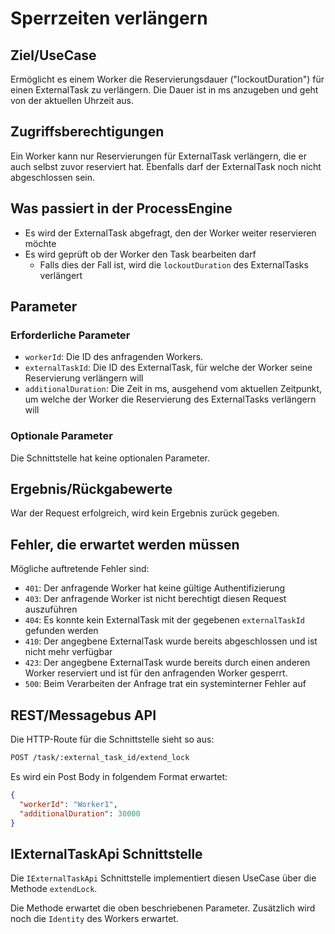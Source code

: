 # Sperrzeiten verlängern

## Ziel/UseCase

Ermöglicht es einem Worker die Reservierungsdauer ("lockoutDuration") für einen
ExternalTask zu verlängern.
Die Dauer ist in ms anzugeben und geht von der aktuellen Uhrzeit aus.

## Zugriffsberechtigungen

Ein Worker kann nur Reservierungen für ExternalTask verlängern, die er auch selbst
zuvor reserviert hat.
Ebenfalls darf der ExternalTask noch nicht abgeschlossen sein.

## Was passiert in der ProcessEngine

- Es wird der ExternalTask abgefragt, den der Worker weiter reservieren möchte
- Es wird geprüft ob der Worker den Task bearbeiten darf
  - Falls dies der Fall ist, wird die `lockoutDuration` des ExternalTasks
verlängert

## Parameter

### Erforderliche Parameter

- `workerId`: Die ID des anfragenden Workers.
- `externalTaskId`: Die ID des ExternalTask, für welche der Worker seine
Reservierung verlängern will
- `additionalDuration`: Die Zeit in ms, ausgehend vom aktuellen Zeitpunkt, um
welche der Worker die Reservierung des ExternalTasks verlängern will

### Optionale Parameter

Die Schnittstelle hat keine optionalen Parameter.

## Ergebnis/Rückgabewerte

War der Request erfolgreich, wird kein Ergebnis zurück gegeben.

## Fehler, die erwartet werden müssen

Mögliche auftretende Fehler sind:
- `401`: Der anfragende Worker hat keine gültige Authentifizierung
- `403`: Der anfragende Worker ist nicht berechtigt diesen Request auszuführen
- `404`: Es konnte kein ExternalTask mit der gegebenen `externalTaskId`
    gefunden werden
- `410`: Der angegbene ExternalTask wurde bereits abgeschlossen und ist nicht
mehr verfügbar
- `423`: Der angegbene ExternalTask wurde bereits durch einen anderen Worker
reserviert und ist für den anfragenden Worker gesperrt.
- `500`: Beim Verarbeiten der Anfrage trat ein systeminterner Fehler auf

## REST/Messagebus API

Die HTTP-Route für die Schnittstelle sieht so aus:

```REST
POST /task/:external_task_id/extend_lock
```

Es wird ein Post Body in folgendem Format erwartet:

```JSON
{
  "workerId": "Worker1",
  "additionalDuration": 30000
}
```

## IExternalTaskApi Schnittstelle

Die `IExternalTaskApi` Schnittstelle implementiert diesen UseCase
über die Methode `extendLock`.

Die Methode erwartet die oben beschriebenen Parameter.
Zusätzlich wird noch die `Identity` des Workers erwartet.

